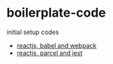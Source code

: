 # boilerplate-code
initial setup codes

- [reactjs, babel and webpack](https://github.com/bakthaa/boilerplate-code/tree/main/reactjs-babel-webpack-boilerplate)
- [reactjs, parcel and jest](https://github.com/bakthaa/boilerplate-code/tree/main/reactjs-parcel-jest-boilerplate)
